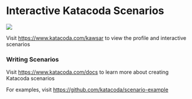 # Interactive Katacoda Scenarios

[![](http://shields.katacoda.com/katacoda/kawsar/count.svg)](https://www.katacoda.com/kawsar "Get your profile on Katacoda.com")

Visit https://www.katacoda.com/kawsar to view the profile and interactive scenarios

### Writing Scenarios
Visit https://www.katacoda.com/docs to learn more about creating Katacoda scenarios

For examples, visit https://github.com/katacoda/scenario-example
